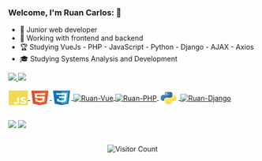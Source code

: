 ### Welcome, I'm Ruan Carlos: 👋

- 🧔 Junior web developer
- 👔 Working with frontend and backend
- 🏆 Studying VueJs - PHP - JavaScript - Python - Django - AJAX - Axios
- 🎓 Studying Systems Analysis and Development

<div>
  <a href="https://github.com/Dev-Ruan-Carlos">  
  <img height="180em" src="https://github-readme-stats.vercel.app/api?username=Dev-Ruan-Carlos&show_icons=true&theme=tokyonight&include_all_commits=true&count_private=true"/>
  <img height="180em" src="https://github-readme-stats.vercel.app/api/top-langs/?username=Dev-Ruan-Carlos&layout=compact&langs_count=7&theme=tokyonight"/>
</div>
  
<div style="display: inline_block"><br>
  <img align="center" alt="Ran-Js" height="30" width="40" src="https://raw.githubusercontent.com/devicons/devicon/master/icons/javascript/javascript-plain.svg">
  <img align="center" alt="Ruan-HTML" height="30" width="40" src="https://raw.githubusercontent.com/devicons/devicon/master/icons/html5/html5-original.svg">
  <img align="center" alt="Ruan-CSS" height="30" width="40" src="https://raw.githubusercontent.com/devicons/devicon/master/icons/css3/css3-original.svg">
  <img align="center" alt="Ruan-Vue" height="30" width="40" src="https://cdn.jsdelivr.net/gh/devicons/devicon/icons/vuejs/vuejs-original.svg" />
  <img align="center" alt="Ruan-PHP" height="35" width="45" src="https://cdn.jsdelivr.net/gh/devicons/devicon/icons/php/php-original.svg" />
  <img align="center" alt="Ruan-Python" height="30" width="40" src="https://raw.githubusercontent.com/devicons/devicon/master/icons/python/python-original.svg" />
  <img align="center" alt="Ruan-Django" height="30" width="40" src="https://cdn.jsdelivr.net/gh/devicons/devicon/icons/django/django-original.svg" />
</div>
  
##

<div> 
  <a href="https://instagram.com/ruan_carlos_np" target="_blank"><img src="https://img.shields.io/badge/-Instagram-%23E4405F?style=for-the-badge&logo=instagram&logoColor=white" target="_blank"></a>
  <a href="mailto:ruancorreadealmeida@gmail.com"><img src="https://img.shields.io/badge/-Gmail-%23333?style=for-the-badge&logo=gmail&logoColor=white" target="_blank"></a>
</div>
  
##

<p align="center"> 
  <img src="https://profile-counter.glitch.me/dev-ruan-carloss/count.svg" alt="Visitor Count" align="center" />
</p>
